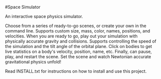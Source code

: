 #Space Simulator

An interactive space physics simulator. 

Choose from a series of ready-to-go scenes, or create your own in the command line. Supports custom size, mass, color, names, positions, and velocities. When you are ready to go, play out your simulation with physically accurate gravity and collisions. Supports controlling the speed of the simulation and the tilt angle of the orbital plane. Click on bodies to get live statistics on a body's velocity, position, name, etc. Finally, can pause, play, and restart the scene. Set the scene and watch Newtonian accurate gravitational physics unfold!

Read INSTALL.txt for instructions on how to install and use this project.
